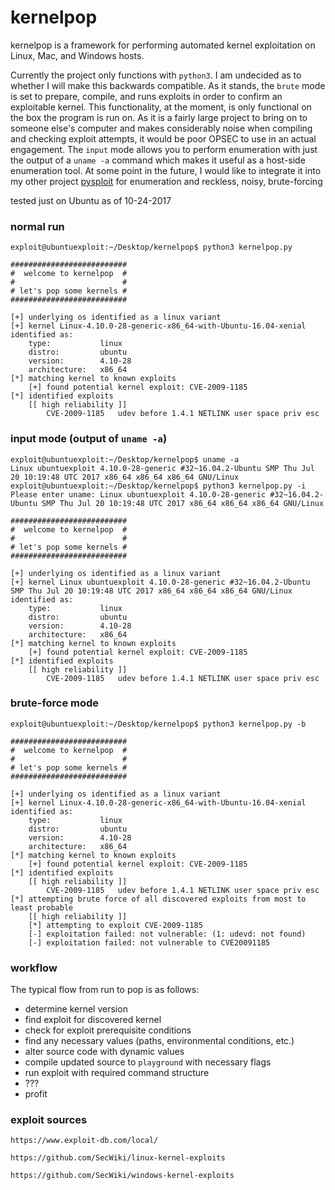 # kernelpop

kernelpop is a framework for performing automated kernel exploitation on Linux, Mac, and Windows hosts.

Currently the project only functions with `python3`. I am undecided as to whether I will make this backwards 
compatible. As it stands, the `brute` mode is set to prepare, compile, and runs exploits in order to confirm an
exploitable kernel. This functionality, at the moment, is only functional on the box the program is run on. As it
is a fairly large project to bring on to someone else's computer and makes considerably noise when compiling and 
checking exploit attempts, it would be poor OPSEC to use in an actual engagement. The `input` mode allows you to
perform enumeration with just the output of a `uname -a` command which makes it useful as a host-side enumeration tool. 
At some point in the future, I would like to integrate it into my other project 
[pysploit](https://github.com/spencerdodd/pysploit) for enumeration and reckless, noisy, brute-forcing

tested just on Ubuntu as of 10-24-2017

### normal run

```
﻿exploit@ubuntuexploit:~/Desktop/kernelpop$ python3 kernelpop.py

##########################
#  welcome to kernelpop  #
#                        #
# let's pop some kernels #
##########################

[+] underlying os identified as a linux variant
[+] kernel Linux-4.10.0-28-generic-x86_64-with-Ubuntu-16.04-xenial identified as:
	type:			linux
	distro:			ubuntu
	version:		4.10-28
	architecture:	x86_64
[*] matching kernel to known exploits
	[+] found potential kernel exploit: CVE-2009-1185
[*] identified exploits
	[[ high reliability ]]
		CVE-2009-1185	udev before 1.4.1 NETLINK user space priv esc
```

### input mode (output of `uname -a`)

```
﻿exploit@ubuntuexploit:~/Desktop/kernelpop$ uname -a
Linux ubuntuexploit 4.10.0-28-generic #32~16.04.2-Ubuntu SMP Thu Jul 20 10:19:48 UTC 2017 x86_64 x86_64 x86_64 GNU/Linux
exploit@ubuntuexploit:~/Desktop/kernelpop$ python3 kernelpop.py -i
Please enter uname: Linux ubuntuexploit 4.10.0-28-generic #32~16.04.2-Ubuntu SMP Thu Jul 20 10:19:48 UTC 2017 x86_64 x86_64 x86_64 GNU/Linux

##########################
#  welcome to kernelpop  #
#                        #
# let's pop some kernels #
##########################

[+] underlying os identified as a linux variant
[+] kernel Linux ubuntuexploit 4.10.0-28-generic #32~16.04.2-Ubuntu SMP Thu Jul 20 10:19:48 UTC 2017 x86_64 x86_64 x86_64 GNU/Linux identified as:
	type:			linux
	distro:			ubuntu
	version:		4.10-28
	architecture:	x86_64
[*] matching kernel to known exploits
	[+] found potential kernel exploit: CVE-2009-1185
[*] identified exploits
	[[ high reliability ]]
		CVE-2009-1185	udev before 1.4.1 NETLINK user space priv esc
```

### brute-force mode
```
﻿exploit@ubuntuexploit:~/Desktop/kernelpop$ python3 kernelpop.py -b

##########################
#  welcome to kernelpop  #
#                        #
# let's pop some kernels #
##########################

[+] underlying os identified as a linux variant
[+] kernel Linux-4.10.0-28-generic-x86_64-with-Ubuntu-16.04-xenial identified as:
	type:			linux
	distro:			ubuntu
	version:		4.10-28
	architecture:	x86_64
[*] matching kernel to known exploits
	[+] found potential kernel exploit: CVE-2009-1185
[*] identified exploits
	[[ high reliability ]]
		CVE-2009-1185	udev before 1.4.1 NETLINK user space priv esc
[*] attempting brute force of all discovered exploits from most to least probable
	[[ high reliability ]]
	[*] attempting to exploit CVE-2009-1185
	[-] exploitation failed: not vulnerable: (1: udevd: not found)
	[-] exploitation failed: not vulnerable to CVE20091185
```

### workflow

The typical flow from run to pop is as follows:

* determine kernel version
* find exploit for discovered kernel
* check for exploit prerequisite conditions
* find any necessary values (paths, environmental conditions, etc.)
* alter source code with dynamic values
* compile updated source to `playground` with necessary flags
* run exploit with required command structure
* ???
* profit


### exploit sources

`https://www.exploit-db.com/local/`

`https://github.com/SecWiki/linux-kernel-exploits`

`https://github.com/SecWiki/windows-kernel-exploits`